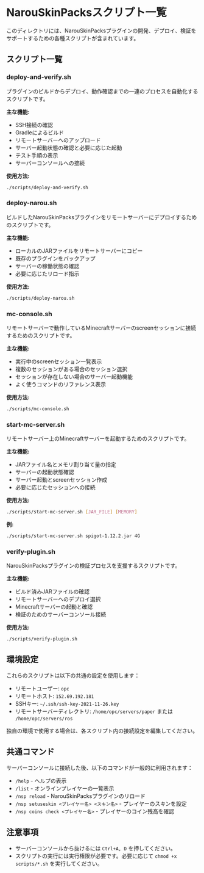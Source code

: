 # NarouSkinPacksスクリプト一覧

このディレクトリには、NarouSkinPacksプラグインの開発、デプロイ、検証をサポートするための各種スクリプトが含まれています。

## スクリプト一覧

### deploy-and-verify.sh

プラグインのビルドからデプロイ、動作確認までの一連のプロセスを自動化するスクリプトです。

**主な機能:**
- SSH接続の確認
- Gradleによるビルド
- リモートサーバーへのアップロード
- サーバー起動状態の確認と必要に応じた起動
- テスト手順の表示
- サーバーコンソールへの接続

**使用方法:**
```bash
./scripts/deploy-and-verify.sh
```

### deploy-narou.sh

ビルドしたNarouSkinPacksプラグインをリモートサーバーにデプロイするためのスクリプトです。

**主な機能:**
- ローカルのJARファイルをリモートサーバーにコピー
- 既存のプラグインをバックアップ
- サーバーの稼働状態の確認
- 必要に応じたリロード指示

**使用方法:**
```bash
./scripts/deploy-narou.sh
```

### mc-console.sh

リモートサーバーで動作しているMinecraftサーバーのscreenセッションに接続するためのスクリプトです。

**主な機能:**
- 実行中のscreenセッション一覧表示
- 複数のセッションがある場合のセッション選択
- セッションが存在しない場合のサーバー起動機能
- よく使うコマンドのリファレンス表示

**使用方法:**
```bash
./scripts/mc-console.sh
```

### start-mc-server.sh

リモートサーバー上のMinecraftサーバーを起動するためのスクリプトです。

**主な機能:**
- JARファイル名とメモリ割り当て量の指定
- サーバーの起動状態確認
- サーバー起動とscreenセッション作成
- 必要に応じたセッションへの接続

**使用方法:**
```bash
./scripts/start-mc-server.sh [JAR_FILE] [MEMORY]
```
**例:**
```bash
./scripts/start-mc-server.sh spigot-1.12.2.jar 4G
```

### verify-plugin.sh

NarouSkinPacksプラグインの検証プロセスを支援するスクリプトです。

**主な機能:**
- ビルド済みJARファイルの確認
- リモートサーバーへのデプロイ選択
- Minecraftサーバーの起動と確認
- 検証のためのサーバーコンソール接続

**使用方法:**
```bash
./scripts/verify-plugin.sh
```

## 環境設定

これらのスクリプトは以下の共通の設定を使用します：

- リモートユーザー: `opc`
- リモートホスト: `152.69.192.181`
- SSHキー: `~/.ssh/ssh-key-2021-11-26.key`
- リモートサーバーディレクトリ: `/home/opc/servers/paper` または `/home/opc/servers/ros`

独自の環境で使用する場合は、各スクリプト内の接続設定を編集してください。

## 共通コマンド

サーバーコンソールに接続した後、以下のコマンドが一般的に利用されます：

- `/help` - ヘルプの表示
- `/list` - オンラインプレイヤーの一覧表示
- `/nsp reload` - NarouSkinPacksプラグインのリロード
- `/nsp setuseskin <プレイヤー名> <スキン名>` - プレイヤーのスキンを設定
- `/nsp coins check <プレイヤー名>` - プレイヤーのコイン残高を確認

## 注意事項

- サーバーコンソールから抜けるには `Ctrl+A, D` を押してください。
- スクリプトの実行には実行権限が必要です。必要に応じて `chmod +x scripts/*.sh` を実行してください。 